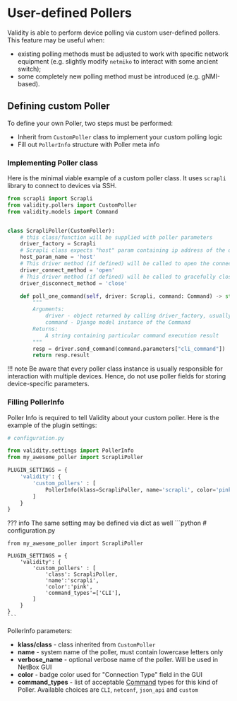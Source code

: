 # User-defined Pollers

Validity is able to perform device polling via custom user-defined pollers. This feature may be useful when:

* existing polling methods must be adjusted to work with specific network equipment (e.g. slightly modify `netmiko` to interact with some ancient switch);
* some completely new polling method must be introduced (e.g. gNMI-based).

## Defining custom Poller

To define your own Poller, two steps must be performed:

* Inherit from `CustomPoller` class to implement your custom polling logic
* Fill out `PollerInfo` structure with Poller meta info

### Implementing Poller class

Here is the minimal viable example of a custom poller class. It uses `scrapli` library to connect to devices via SSH.

```python
from scrapli import Scrapli
from validity.pollers import CustomPoller
from validity.models import Command


class ScrapliPoller(CustomPoller):
    # this class/function will be supplied with poller parameters
    driver_factory = Scrapli
    # Scrapli class expects "host" param containing ip address of the device
    host_param_name = 'host'
    # This driver method (if defined) will be called to open the connection.
    driver_connect_method = 'open'
    # This driver method (if defined) will be called to gracefully close the connection.
    driver_disconnect_method = 'close'

    def poll_one_command(self, driver: Scrapli, command: Command) -> str:
        """
        Arguments:
            driver - object returned by calling driver_factory, usually represents connection to a particular device
            command - Django model instance of the Command
        Returns:
            A string containing particular command execution result
        """
        resp = driver.send_command(command.parameters["cli_command"])
        return resp.result
```

!!! note
    Be aware that every poller class instance is usually responsible for interaction with multiple devices. Hence, do not use poller fields for storing device-specific parameters.


### Filling PollerInfo

Poller Info is required to tell Validity about your custom poller.
Here is the example of the plugin settings:

```python
# configuration.py

from validity.settings import PollerInfo
from my_awesome_poller import ScrapliPoller

PLUGIN_SETTINGS = {
    'validity': {
        'custom_pollers' : [
            PollerInfo(klass=ScrapliPoller, name='scrapli', color='pink', command_types=['CLI'])
        ]
    }
}
```

??? info
    The same setting may be defined via dict as well
    ```python
    # configuration.py

    from my_awesome_poller import ScrapliPoller

    PLUGIN_SETTINGS = {
        'validity': {
            'custom_pollers' : [
                'class': ScrapliPoller,
                'name':'scrapli',
                'color':'pink',
                'command_types'=['CLI'],
            ]
        }
    }
    ```


PollerInfo parameters:

* **klass/class** - class inherited from `CustomPoller`
* **name** - system name of the poller, must contain lowercase letters only
* **verbose_name** - optional verbose name of the poller. Will be used in NetBox GUI
* **color** - badge color used for "Connection Type" field in the GUI
* **command_types** - list of acceptable [Command](../entities/commands.md) types for this kind of Poller. Available choices are `CLI`, `netconf`, `json_api` and `custom`
